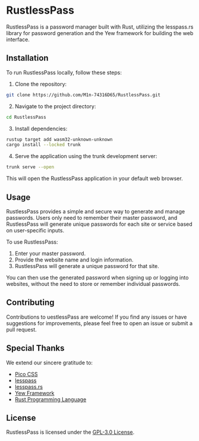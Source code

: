 # RustlessPass

RustlessPass is a password manager built with Rust, utilizing the lesspass.rs library for password generation and the Yew framework for building the web interface.

## Installation

To run RustlessPass locally, follow these steps:

1. Clone the repository:
```bash
git clone https://github.com/M1n-74316D65/RustlessPass.git
```
2. Navigate to the project directory:
```bash
cd RustlessPass
```
3. Install dependencies:
```bash
rustup target add wasm32-unknown-unknown
cargo install --locked trunk
```
4. Serve the application using the trunk development server:
```bash
trunk serve --open
```

This will open the RustlessPass application in your default web browser.

## Usage

RustlessPass provides a simple and secure way to generate and manage passwords. Users only need to remember their master password, and RustlessPass will generate unique passwords for each site or service based on user-specific inputs.

To use RustlessPass:

1. Enter your master password.
2. Provide the website name and login information.
3. RustlessPass will generate a unique password for that site.

You can then use the generated password when signing up or logging into websites, without the need to store or remember individual passwords.

## Contributing

Contributions to uestlessPass are welcome! If you find any issues or have suggestions for improvements, please feel free to open an issue or submit a pull request.

## Special Thanks

We extend our sincere gratitude to:

- [Pico CSS](https://picocss.com)
- [lesspass](https://github.com/lesspass/lesspass)
- [lesspass.rs](https://github.com/71/lesspass.rs)
- [Yew Framework](https://yew.rs)
- [Rust Programming Language](https://rust-lang.org)

## License

RustlessPass is licensed under the [GPL-3.0 License](LICENSE).
